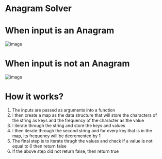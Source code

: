 # Anagram Solver

# When input is an Anagram

![image](https://user-images.githubusercontent.com/91515578/210933861-5d622350-44f0-469b-ac88-dce9a5bbe429.png)

# When input is not an Anagram

![image](https://user-images.githubusercontent.com/91515578/210933962-2fd57e93-a2ff-4629-b5fe-a0349107b718.png)

# How it works?

  1. The inputs are passed as arguments into a function
  2. I then create a map as the data structure that will store the characters of the string as keys and the frequency of the character as the value
  3. I iterate through the string and store the keys and values
  4. I then iterate through the second string and for every key that is in the map, its frequency will be decremented by 1
  5. The final step is to iterate thrugh the values and check if a value is not equal to 0 then return false
  6. If the above step did not return false, then return true
